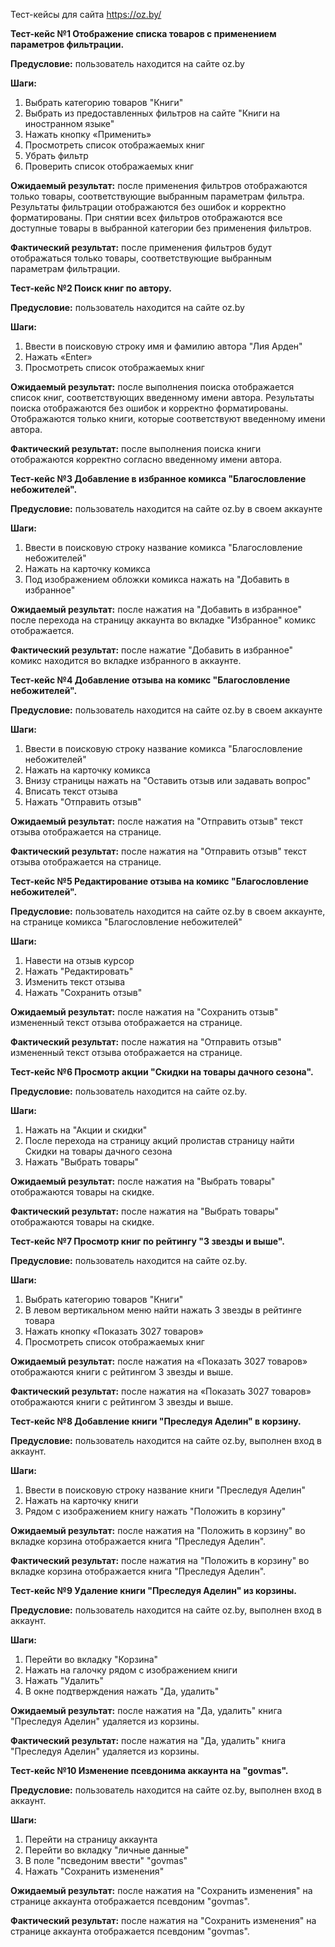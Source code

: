 Тест-кейсы для сайта https://oz.by/


 **Тест-кейс №1 Отображение списка товаров с применением параметров фильтрации.** 

**Предусловие:** пользователь находится на сайте oz.by

**Шаги:**

1) Выбрать категорию товаров "Книги"
1) Выбрать из предоставленных фильтров на сайте "Книги на иностранном языке"
1) Нажать кнопку «Применить»
1) Просмотреть список отображаемых книг
1) Убрать фильтр
1) Проверить список отображаемых книг

**Ожидаемый результат:** после применения фильтров отображаются только товары, соответствующие выбранным параметрам фильтра. Результаты фильтрации отображаются без ошибок и корректно форматированы. При снятии всех фильтров отображаются все доступные товары в выбранной категории без применения фильтров.

**Фактический результат:** после применения фильтров будут отображаться только товары, соответствующие выбранным параметрам фильтрации.

**Тест-кейс №2 Поиск книг по автору.**

**Предусловие:** пользователь находится на сайте oz.by

**Шаги:**

1) Ввести в поисковую строку имя и фамилию автора "Лия Арден"
1) Нажать «Enter»
1) Просмотреть список отображаемых книг

**Ожидаемый результат:** после выполнения поиска отображается список книг, соответствующих введенному имени автора. Результаты поиска отображаются без ошибок и корректно форматированы. Отображаются только книги, которые соответствуют введенному имени автора.

**Фактический результат:** после выполнения поиска книги отображаются корректно согласно введенному имени автора.

**Тест-кейс №3 Добавление в избранное комикса "Благословление небожителей".**

**Предусловие:** пользователь находится на сайте oz.by в своем аккаунте

**Шаги:**

1) Ввести в поисковую строку название комикса "Благословление небожителей"
1) Нажать на карточку комикса
1) Под изображением обложки комикса нажать на "Добавить в избранное"

**Ожидаемый результат:** после нажатия на "Добавить в избранное" после перехода на страницу аккаунта во вкладке "Избранное" комикс отображается.

**Фактический результат:** после нажатие  "Добавить в избранное" комикс находится во вкладке избранного в аккаунте.

**Тест-кейс №4 Добавление отзыва на комикс "Благословление небожителей".**

**Предусловие:** пользователь находится на сайте oz.by в своем аккаунте

**Шаги:**

1) Ввести в поисковую строку название комикса "Благословление небожителей"
1) Нажать на карточку комикса
1) Внизу страницы нажать на "Оставить отзыв или задавать вопрос"
2) Вписать текст отзыва
3) Нажать "Отправить отзыв"

**Ожидаемый результат:** после нажатия на "Отправить отзыв" текст отзыва отображается на странице.

**Фактический результат:** после нажатия на "Отправить отзыв" текст отзыва отображается на странице.

**Тест-кейс №5 Редактирование отзыва на комикс "Благословление небожителей".**

**Предусловие:** пользователь находится на сайте oz.by в своем аккаунте, на странице комикса "Благословление небожителей"

**Шаги:**

1) Навести на отзыв курсор
1) Нажать "Редактировать"
1) Изменить текст отзыва
3) Нажать "Сохранить отзыв"

**Ожидаемый результат:** после нажатия на "Сохранить отзыв" измененный текст отзыва отображается на странице.

**Фактический результат:** после нажатия на "Отправить отзыв" измененный текст отзыва отображается на странице.

**Тест-кейс №6 Просмотр акции "Скидки на товары дачного сезона".**

**Предусловие:** пользователь находится на сайте oz.by.

**Шаги:**

1) Нажать на "Акции и скидки"
1) После перехода на страницу акций пролистав страницу найти Скидки на товары дачного сезона
2) Нажать "Выбрать товары"

**Ожидаемый результат:** после нажатия на "Выбрать товары" отображаются товары на скидке.

**Фактический результат:** после нажатия на "Выбрать товары" отображаются товары на скидке.

**Тест-кейс №7 Просмотр книг по рейтингу "3 звезды и выше".**

**Предусловие:** пользователь находится на сайте oz.by.

**Шаги:**

1) Выбрать категорию товаров "Книги"
1) В левом вертикальном меню найти нажать 3 звезды в рейтинге товара
1) Нажать кнопку «Показать 3027 товаров»
1) Просмотреть список отображаемых книг

**Ожидаемый результат:** после нажатия на «Показать 3027 товаров» отображаются книги с рейтингом 3 звезды и выше.

**Фактический результат:**  после нажатия на «Показать 3027 товаров» отображаются книги с рейтингом 3 звезды и выше.

**Тест-кейс №8 Добавление книги "Преследуя Аделин" в корзину.**

**Предусловие:** пользователь находится на сайте oz.by, выполнен вход в аккаунт.

**Шаги:**

1) Ввести в поисковую строку название книги "Преследуя Аделин"
1) Нажать на карточку книги
1) Рядом с изображением книгу нажать "Положить в корзину"

**Ожидаемый результат:** после нажатия на  "Положить в корзину"  во вкладке корзина отображается книга "Преследуя Аделин".

**Фактический результат:**  после нажатия на  "Положить в корзину"  во вкладке корзина отображается книга "Преследуя Аделин".

**Тест-кейс №9 Удаление книги "Преследуя Аделин" из корзины.**

**Предусловие:** пользователь находится на сайте oz.by, выполнен вход в аккаунт.

**Шаги:**

1) Перейти во вкладку "Корзина"
1) Нажать на галочку рядом с изображением книги
1) Нажать "Удалить"
2) В окне подтверждения нажать "Да, удалить"

**Ожидаемый результат:** после нажатия на  "Да, удалить" книга "Преследуя Аделин" удаляется из корзины.

**Фактический результат:**   после нажатия на  "Да, удалить" книга "Преследуя Аделин" удаляется из корзины.

**Тест-кейс №10 Изменение псевдонима аккаунта на "govmas".**

**Предусловие:** пользователь находится на сайте oz.by, выполнен вход в аккаунт.

**Шаги:**

1) Перейти на страницу аккаунта
1) Перейти во вкладку "личные данные"
1) В поле "псведоним ввести" "govmas"
2) Нажать "Сохранить изменения"

**Ожидаемый результат:** после нажатия на   "Сохранить изменения" на странице аккаунта отображается псевдоним "govmas".

**Фактический результат:**   после нажатия на   "Сохранить изменения" на странице аккаунта отображается псевдоним "govmas".




